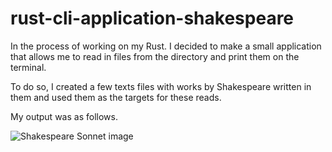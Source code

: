 # rust-cli-application-shakespeare

In the process of working on my Rust. I decided to make a small application that allows me to read in files from the directory and print them on the terminal.

To do so, I created a few texts files with works by Shakespeare written in them and used them as the targets for these reads.

My output was as follows. 

![Shakespeare Sonnet image](https://github.com/nathanielmiller23/rust-cli-application-shakespeare/assets/68157143/3ee37aa4-ef0b-4dc7-a3da-886d7c2f420d)

